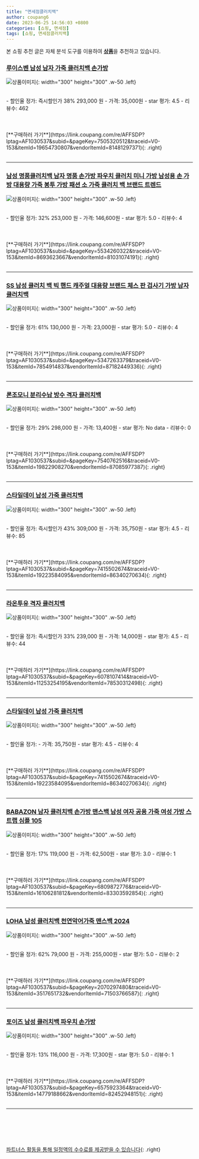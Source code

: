 ```yaml
---
title: "면세점클러치백"
author: coupang6
date: 2023-06-25 14:56:03 +0800
categories: [쇼핑, 면세점]
tags: [쇼핑, 면세점클러치백]
---
```


본 쇼핑 추천 글은 자체 분석 도구를 이용하여 [**상품**](https://link.coupang.com/a/bao1ui)을 추천하고 있습니다.

### [루이스벤 남성 남자 가죽 클러치백 손가방](https://link.coupang.com/re/AFFSDP?lptag=AF1030537&subid=&pageKey=7505320512&traceid=V0-153&itemId=19654730807&vendorItemId=81481297371)

![상품이미지](https://thumbnail7.coupangcdn.com/thumbnails/remote/230x230ex/image/vendor_inventory/3a1c/2a25c4c6199ca6611405b079d0c8411ae1c4d79acff768ec22ae845a626c.jpg){: width="300" height="300" .w-50 .left}


<br>
- 할인율 정가: 즉시할인가 38%  293,000   원
- 가격: 35,000원
- star 평가: 4.5
- 리뷰수: 462
<br>
<br>
<br>
<br>
[**구매하러 가기**](https://link.coupang.com/re/AFFSDP?lptag=AF1030537&subid=&pageKey=7505320512&traceid=V0-153&itemId=19654730807&vendorItemId=81481297371){: .right}
<br>
<br>

---

### [남성 명품클러치백 남자 명품 손가방 파우치 클러치 미니 가방 남성용 손 가방 대용량 가죽 봉투 가방 패션 소 가죽 클러치 백 브랜드 트렌드](https://link.coupang.com/re/AFFSDP?lptag=AF1030537&subid=&pageKey=5534260322&traceid=V0-153&itemId=8693623667&vendorItemId=81031074191)

![상품이미지](https://thumbnail6.coupangcdn.com/thumbnails/remote/230x230ex/image/vendor_inventory/36ee/25626bbe7a5299a362cdd30c2acfb35eec576a8bec78cbc06f8675afe725.jpg){: width="300" height="300" .w-50 .left}


<br>
- 할인율 정가: 32%  253,000   원
- 가격: 146,600원
- star 평가: 5.0
- 리뷰수: 4
<br>
<br>
<br>
<br>
[**구매하러 가기**](https://link.coupang.com/re/AFFSDP?lptag=AF1030537&subid=&pageKey=5534260322&traceid=V0-153&itemId=8693623667&vendorItemId=81031074191){: .right}
<br>
<br>

---

### [SS 남성 클러치 백 빅 핸드 캐주얼 대용량 브랜드 체스 판 검사기 가방 남자클러치백](https://link.coupang.com/re/AFFSDP?lptag=AF1030537&subid=&pageKey=5347263379&traceid=V0-153&itemId=7854914837&vendorItemId=87182449336)

![상품이미지](https://thumbnail10.coupangcdn.com/thumbnails/remote/230x230ex/image/vendor_inventory/7e72/e799e8ea1b316fa2b8528e9fe06d43eba0eb2852c114d0db9ac4006466d8.png){: width="300" height="300" .w-50 .left}


<br>
- 할인율 정가: 61%  130,000   원
- 가격: 23,000원
- star 평가: 5.0
- 리뷰수: 4
<br>
<br>
<br>
<br>
[**구매하러 가기**](https://link.coupang.com/re/AFFSDP?lptag=AF1030537&subid=&pageKey=5347263379&traceid=V0-153&itemId=7854914837&vendorItemId=87182449336){: .right}
<br>
<br>

---

### [론조모니 분리수납 방수 격자 클러치백](https://link.coupang.com/re/AFFSDP?lptag=AF1030537&subid=&pageKey=7540762516&traceid=V0-153&itemId=19822908270&vendorItemId=87085977387)

![상품이미지](https://thumbnail8.coupangcdn.com/thumbnails/remote/230x230ex/image/vendor_inventory/2884/869dc9001db1d2b91433ab3b4f7cb33f0158cdfa8691406195b16ffc04a2.png){: width="300" height="300" .w-50 .left}


<br>
- 할인율 정가: 29%  298,000   원
- 가격: 13,400원
- star 평가: No data
- 리뷰수: 0
<br>
<br>
<br>
<br>
[**구매하러 가기**](https://link.coupang.com/re/AFFSDP?lptag=AF1030537&subid=&pageKey=7540762516&traceid=V0-153&itemId=19822908270&vendorItemId=87085977387){: .right}
<br>
<br>

---

### [스타일데이 남성 가죽 클러치백](https://link.coupang.com/re/AFFSDP?lptag=AF1030537&subid=&pageKey=7415502674&traceid=V0-153&itemId=19223584095&vendorItemId=86340270634)

![상품이미지](https://thumbnail10.coupangcdn.com/thumbnails/remote/230x230ex/image/vendor_inventory/be76/6c46a104f7b73b3043b2bf691292b8e5485c29711034ad2200148b44c4a9.jpg){: width="300" height="300" .w-50 .left}


<br>
- 할인율 정가: 즉시할인가 43%  309,000   원
- 가격: 35,750원
- star 평가: 4.5
- 리뷰수: 85
<br>
<br>
<br>
<br>
[**구매하러 가기**](https://link.coupang.com/re/AFFSDP?lptag=AF1030537&subid=&pageKey=7415502674&traceid=V0-153&itemId=19223584095&vendorItemId=86340270634){: .right}
<br>
<br>

---

### [라온투유 격자 클러치백](https://link.coupang.com/re/AFFSDP?lptag=AF1030537&subid=&pageKey=6078107414&traceid=V0-153&itemId=11253254195&vendorItemId=78530312498)

![상품이미지](https://thumbnail10.coupangcdn.com/thumbnails/remote/230x230ex/image/rs_quotation_api/9l4a5ble/67e36b90e6c14d3a86889835181c7514.jpg){: width="300" height="300" .w-50 .left}


<br>
- 할인율 정가: 즉시할인가 33%  239,000   원
- 가격: 14,000원
- star 평가: 4.5
- 리뷰수: 44
<br>
<br>
<br>
<br>
[**구매하러 가기**](https://link.coupang.com/re/AFFSDP?lptag=AF1030537&subid=&pageKey=6078107414&traceid=V0-153&itemId=11253254195&vendorItemId=78530312498){: .right}
<br>
<br>

---

### [스타일데이 남성 가죽 클러치백](https://link.coupang.com/re/AFFSDP?lptag=AF1030537&subid=&pageKey=7415502674&traceid=V0-153&itemId=19223584095&vendorItemId=86340270634)

![상품이미지](https://thumbnail10.coupangcdn.com/thumbnails/remote/230x230ex/image/vendor_inventory/be76/6c46a104f7b73b3043b2bf691292b8e5485c29711034ad2200148b44c4a9.jpg){: width="300" height="300" .w-50 .left}


<br>
- 할인율 정가: 
- 가격: 35,750원
- star 평가: 4.5
- 리뷰수: 4
<br>
<br>
<br>
<br>
[**구매하러 가기**](https://link.coupang.com/re/AFFSDP?lptag=AF1030537&subid=&pageKey=7415502674&traceid=V0-153&itemId=19223584095&vendorItemId=86340270634){: .right}
<br>
<br>

---

### [BABAZON 남자 클러치백 손가방 맨스백 남성 여자 공용 가죽 여성 가방 스트랩 심플 105](https://link.coupang.com/re/AFFSDP?lptag=AF1030537&subid=&pageKey=6809872776&traceid=V0-153&itemId=16106281812&vendorItemId=83303592854)

![상품이미지](https://thumbnail9.coupangcdn.com/thumbnails/remote/230x230ex/image/vendor_inventory/852b/03e85dc2c17ec97cc9492cd9224dd3809a198872ae02cfd788dd06447f8f.jpg){: width="300" height="300" .w-50 .left}


<br>
- 할인율 정가: 17%  119,000   원
- 가격: 62,500원
- star 평가: 3.0
- 리뷰수: 1
<br>
<br>
<br>
<br>
[**구매하러 가기**](https://link.coupang.com/re/AFFSDP?lptag=AF1030537&subid=&pageKey=6809872776&traceid=V0-153&itemId=16106281812&vendorItemId=83303592854){: .right}
<br>
<br>

---

### [LOHA 남성 클러치백 천연악어가죽 맨스백 2024](https://link.coupang.com/re/AFFSDP?lptag=AF1030537&subid=&pageKey=2070297480&traceid=V0-153&itemId=3517651732&vendorItemId=71503766587)

![상품이미지](https://thumbnail9.coupangcdn.com/thumbnails/remote/230x230ex/image/vendor_inventory/c999/29a31bfa02526eda3c08570fdb5a10867d8de9a2092b831cb7db1fb2c60b.jpg){: width="300" height="300" .w-50 .left}


<br>
- 할인율 정가: 62%  79,000   원
- 가격: 255,000원
- star 평가: 5.0
- 리뷰수: 2
<br>
<br>
<br>
<br>
[**구매하러 가기**](https://link.coupang.com/re/AFFSDP?lptag=AF1030537&subid=&pageKey=2070297480&traceid=V0-153&itemId=3517651732&vendorItemId=71503766587){: .right}
<br>
<br>

---

### [토이즈 남성 클러치백 파우치 손가방](https://link.coupang.com/re/AFFSDP?lptag=AF1030537&subid=&pageKey=6575923364&traceid=V0-153&itemId=14779188662&vendorItemId=82452948151)

![상품이미지](https://thumbnail9.coupangcdn.com/thumbnails/remote/230x230ex/image/vendor_inventory/70f6/28c5c007309ea3d49b21ed1c4e64820de6a6b9eb33b4fcbd0a52e5cf562e.png){: width="300" height="300" .w-50 .left}


<br>
- 할인율 정가: 13%  116,000   원
- 가격: 17,300원
- star 평가: 5.0
- 리뷰수: 1
<br>
<br>
<br>
<br>
[**구매하러 가기**](https://link.coupang.com/re/AFFSDP?lptag=AF1030537&subid=&pageKey=6575923364&traceid=V0-153&itemId=14779188662&vendorItemId=82452948151){: .right}
<br>
<br>

---
<br><br><br><br><br> [파트너스 활동을 통해 일정액의 수수료를 제공받을 수 있습니다](https://link.coupang.com/a/bao1ui){: .right}
